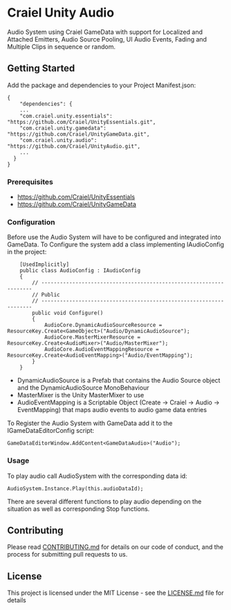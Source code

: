 # Craiel Unity Audio

Audio System using Craiel GameData with support for Localized and Attached Emitters, Audio Source Pooling, UI Audio Events, Fading and Multiple Clips in sequence or random.

## Getting Started

Add the package and dependencies to your Project Manifest.json:
```
{
    "dependencies": {
    ...
    "com.craiel.unity.essentials": "https://github.com/Craiel/UnityEssentials.git",
    "com.craiel.unity.gamedata": "https://github.com/Craiel/UnityGameData.git",
    "com.craiel.unity.audio": "https://github.com/Craiel/UnityAudio.git",
    ...
  }
}
```


### Prerequisites
 
- https://github.com/Craiel/UnityEssentials
- https://github.com/Craiel/UnityGameData


### Configuration

Before use the Audio System will have to be configured and integrated into GameData.
To Configure the system add a class implementing IAudioConfig in the project:

```
    [UsedImplicitly]
    public class AudioConfig : IAudioConfig
    {
        // -------------------------------------------------------------------
        // Public
        // -------------------------------------------------------------------
        public void Configure()
        {
            AudioCore.DynamicAudioSourceResource = ResourceKey.Create<GameObject>("Audio/DynamicAudioSource");
            AudioCore.MasterMixerResource = ResourceKey.Create<AudioMixer>("Audio/MasterMixer");
            AudioCore.AudioEventMappingResource = ResourceKey.Create<AudioEventMapping>("Audio/EventMapping");
        }
    }
```

- DynamicAudioSource is a Prefab that contains the Audio Source object and the DynamicAudioSource MonoBehaviour
- MasterMixer is the Unity MasterMixer to use
- AudioEventMapping is a Scriptable Object (Create -> Craiel -> Audio -> EventMapping) that maps audio events to audio game data entries

To Register the Audio System with GameData add it to the IGameDataEditorConfig script:

```
GameDataEditorWindow.AddContent<GameDataAudio>("Audio");
```

### Usage

To play audio call AudioSystem with the corresponding data id:

```
AudioSystem.Instance.Play(this.audioDataId);
```

There are several different functions to play audio depending on the situation as well as corresponding Stop functions.

## Contributing

Please read [CONTRIBUTING.md](CONTRIBUTING.md) for details on our code of conduct, and the process for submitting pull requests to us.


## License

This project is licensed under the MIT License - see the [LICENSE.md](LICENSE.md) file for details
